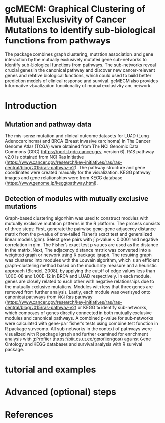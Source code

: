 # gcMECM: Graphical Clustering of Mutual Exclusivity of Cancer Mutations to identify sub-biological functions from pathways

The package combines graph clustering, mutation association, and gene interaction 
by the mutually exclusively mutated gene sub-networks to identify sub-biological functions from 
pathways. The sub-networks reveal 
crucial genes in the canonical pathway and discover new cancer-relevant genes and relative biological 
functions, which could used to build better prediction models of clinical response and survival. 
gcMECM also provides informative visualization functionality of mutual exclusivity and network.

# Introduction

## Mutation and pathway data
The mis-sense mutation and clinical outcome datasets for LUAD (Lung Adenocarcinoma) and BRCA (Breast invasive carcinoma) in The Cancer Genome Atlas (TCGA) were obtained from The NCI Genomic Data Commons (GDC) (https://portal.gdc.cancer.gov, version 6). RAS pathway v2.0 is obtained from NCI Ras Initiative  (https://www.cancer.gov/research/key-initiatives/ras/ras-central/blog/2015/ras-pathway-v2). The pathway structure and gene coordinates were created manually for the visualization. KEGG pathway images and gene relationships were from KEGG database (https://www.genome.jp/kegg/pathway.html).

## Detection of modules with mutually exclusive mutations 

Graph-based clustering algorthim was used to construct modules with mutually exclusive mutation patterns in the R platform. The process consists of three steps: First, generate the pairwise gene-gene adjacency distance matrix from the p-value of one-tailed Fisher’s exact test and generalized linear models (glm). Select gene pairs with ƒ p-value < 0.0001 and negative correlation in glm. The Fisher’s exact test p values are used as the distance in the matrix. Next, The adjacency distance matrix was converted into a weighted graph or network using R package igraph. The resulting graph was clustered into modules with the Louvain algorithm, which is an efficient graph-clustering method based on the modularity measure and a heuristic approach (Blondel, 2008), by applying the cutoff of edge values less than 1.00E-08 and 1.00E-12 in BRCA and LUAD respectively. In each module, genes are closely related to each other with negative relationships due to the mutually exclusive mutations. Modules with less that three genes are removed from further analysis. Lastly, each module was overlayed onto canonical pathways from NCI Ras pathway (https://www.cancer.gov/research/key-initiatives/ras/ras-central/blog/2015/ras-pathway-v2) or KEGG to identify sub-networks, which composes of genes directly connected in both mutually exclusive modules and canonical pathways. A combined p-value for sub-networks were calculated with gene-pair fisher’s tests using combine.test function in R package survcomp. All sub-networks in the context of pathways were visualized with R package igraph and further examined for enrichment analysis with g:Profiler (https://biit.cs.ut.ee/gprofiler/gost) against Gene Ontology and KEGG databases and survival analysis with R survival package.

# tutorial and examples

# Advanced (optional) steps

# References
